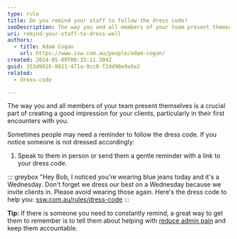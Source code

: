 ```yaml
---
type: rule
title: Do you remind your staff to follow the dress code?
seoDescription: The way you and all members of your team present themselves is a crucial part of creating a good impression for your clients, particularly in their first encounters with you.  
uri: remind-your-staff-to-dress-well
authors:
  - title: Adam Cogan
    url: https://www.ssw.com.au/people/adam-cogan/
created: 2024-05-09T00:33:11.504Z
guid: 353d9016-8811-471a-9cc0-f2dd98e9a5e2
related:
  - dress-code

---
```


The way you and all members of your team present themselves is a crucial part of creating a good impression for your clients, particularly in their first encounters with you.  

<!--endintro-->

Sometimes people may need a reminder to follow the dress code. If you notice someone is not dressed accordingly:

1. Speak to them in person or send them a gentle reminder with a link to your dress code.

  ::: greybox
  "Hey Bob, I noticed you're wearing blue jeans today and it's a Wednesday. Don't forget we dress our best on a Wednesday because we invite clients in. Please avoid wearing those again. Here's the dress code to help you: [ssw.com.au/rules/dress-code](/dress-code)
  :::
  
**Tip:** If there is someone you need to constantly remind, a great way to get them to remember is to tell them about helping with [reduce admin pain](/reduce-your-admin) and keep them accountable.
